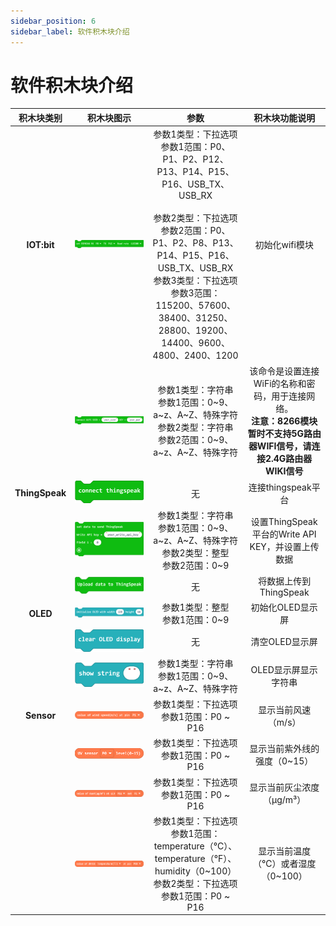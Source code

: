 ```yaml
---
sidebar_position: 6
sidebar_label: 软件积木块介绍
---
```


# 软件积木块介绍

| 积木块类别 | 积木块图示 | 参数 | 积木块功能说明 |
| :-: | :-: | :-: | :-: |
| **IOT:bit** | ![](./images/smart-climate-kit-introduction-to-the-functions-of-the-blocks-01.png) | 参数1类型：下拉选项<br />参数1范围：P0、P1、P2、P12、P13、P14、P15、P16、USB_TX、USB_RX<br /><br />参数2类型：下拉选项<br />参数2范围：P0、P1、P2、P8、P13、P14、P15、P16、USB_TX、USB_RX<br />参数3类型：下拉选项<br />参数3范围：115200、57600、38400、31250、28800、19200、14400、9600、4800、2400、1200 | 初始化wifi模块 |
|  | ![](./images/smart-climate-kit-introduction-to-the-functions-of-the-blocks-02.png) | 参数1类型：字符串<br />参数1范围：0~9、a~z、A~Z、特殊字符<br />参数2类型：字符串<br />参数2范围：0~9、a~z、A~Z、特殊字符 | 该命令是设置连接WiFi的名称和密码，用于连接网络。<br />**注意：8266模块暂时不支持5G路由器WIFI信号，请连接2.4G路由器WIKI信号** | 连接wifi |
| **ThingSpeak** | ![](./images/smart-climate-kit-introduction-to-the-functions-of-the-blocks-03.png) | 无 | 连接thingspeak平台 |
|  | ![](./images/smart-climate-kit-introduction-to-the-functions-of-the-blocks-04.png) | 参数1类型：字符串<br />参数1范围：0~9、a~z、A~Z、特殊字符<br />参数2类型：整型<br />参数2范围：0~9 | 设置ThingSpeak平台的Write API KEY，并设置上传数据|
|  | ![](./images/smart-climate-kit-introduction-to-the-functions-of-the-blocks-05.png) | 无 | 将数据上传到ThingSpeak |
| **OLED** | ![](./images/smart-climate-kit-introduction-to-the-functions-of-the-blocks-06.png) | 参数1类型：整型<br />参数1范围：0~9 | 初始化OLED显示屏 |
| | ![](./images/smart-climate-kit-introduction-to-the-functions-of-the-blocks-07.png) | 无 | 清空OLED显示屏 |
| | ![](./images/smart-climate-kit-introduction-to-the-functions-of-the-blocks-08.png) | 参数1类型：字符串<br />参数1范围：0~9、a~z、A~Z、特殊字符<br /> | OLED显示屏显示字符串 |
| **Sensor** | ![](./images/smart-climate-kit-introduction-to-the-functions-of-the-blocks-09.png) | 参数1类型：下拉选项<br />参数1范围：P0 ~ P16 | 显示当前风速（m/s） |
| | ![](./images/smart-climate-kit-introduction-to-the-functions-of-the-blocks-10.png) | 参数1类型：下拉选项<br />参数1范围：P0 ~ P16 | 显示当前紫外线的强度（0~15） |
| | ![](./images/smart-climate-kit-introduction-to-the-functions-of-the-blocks-11.png) | 参数1类型：下拉选项<br />参数1范围：P0 ~ P16 | 显示当前灰尘浓度（μg/m³） |
| | ![](./images/smart-climate-kit-introduction-to-the-functions-of-the-blocks-12.png) | 参数1类型：下拉选项<br />参数1范围：temperature（°C）、temperature（°F）、humidity（0~100）<br /> 参数2类型：下拉选项<br />参数1范围：P0 ~ P16 | 显示当前温度（℃）或者湿度（0~100） |
